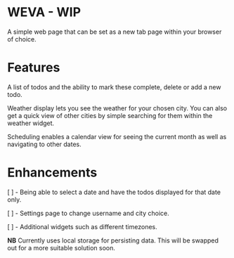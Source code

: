 # WEVA - WIP

A simple web page that can be set as a new tab page within your browser of choice.

# Features

A list of todos and the ability to mark these complete, delete or add a new todo.

Weather display lets you see the weather for your chosen city. You can also
get a quick view of other cities by simple searching for them within the weather
widget.

Scheduling enables a calendar view for seeing the current month as well as navigating
to other dates.

# Enhancements

[ ] - Being able to select a date and have the todos displayed for that date only.

[ ] - Settings page to change username and city choice.

[ ] - Additional widgets such as different timezones.

**NB** Currently uses local storage for persisting data. This will be swapped out
for a more suitable solution soon.
